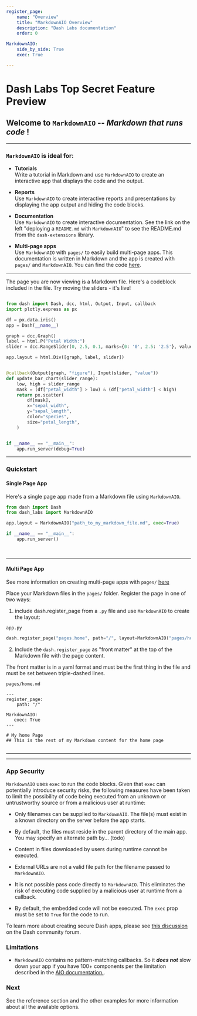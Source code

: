 ```yaml
---
register_page:   
    name: "Overview"
    title: "MarkdownAIO Overview"
    description: "Dash Labs documentation"
    order: 0

MarkdownAIO:
    side_by_side: True
    exec: True       

---
```


# Dash Labs Top Secret Feature Preview



## Welcome to `MarkdownAIO` -- _Markdown that runs code_ !

-------

### `MarkdownAIO` is ideal for:  

 - __Tutorials__  
Write a tutorial in Markdown and use `MarkdownAIO` to create an interactive app that displays the code and the output.  


 - __Reports__    
Use `MarkdownAIO` to create interactive reports and presentations by displaying the app output and hiding the code blocks.  


 - __Documentation__  
Use `MarkdownAIO` to create interactive documentation.  See the link on the left "deploying a `README.md` with `MarkdownAIO`" to
see the README.md from the `dash-extensions` library.  

 - __Multi-page apps__  
Use `MarkdownAIO` with `pages/` to easily build multi-page apps.  This documentation is written in Markdown and the app
is created with `pages/` and `MarkdownAIO`. You can find the code [here](https://github.com/AnnMarieW/dash-labs/tree/MarkdownAIO/docs/demos/MarkdownAIO_multi_page).  



------------

The page you are now viewing is a Markdown file.  Here's a codeblock included in the file. 
Try moving the sliders  - it's live!


```PYTHON

from dash import Dash, dcc, html, Output, Input, callback
import plotly.express as px

df = px.data.iris()
app = Dash(__name__)

graph = dcc.Graph()
label = html.P("Petal Width:")
slider = dcc.RangeSlider(0, 2.5, 0.1, marks={0: '0', 2.5: '2.5'}, value=[0.5, 2])

app.layout = html.Div([graph, label, slider])


@callback(Output(graph, "figure"), Input(slider, "value"))
def update_bar_chart(slider_range):
    low, high = slider_range
    mask = (df["petal_width"] > low) & (df["petal_width"] < high)
    return px.scatter(
        df[mask],
        x="sepal_width",
        y="sepal_length",
        color="species",
        size="petal_length",
    )


if __name__ == "__main__":
    app.run_server(debug=True)


```
-----------


### Quickstart  


#### Single Page App  

Here's a single page app made from a Markdown file using `MarkdownAIO`. 


```python exec-false side-by-side-false
from dash import Dash
from dash_labs import MarkdownAIO

app.layout = MarkdownAIO("path_to_my_markdown_file.md", exec=True)

if __name__ == "__main__":
    app.run_server()
    
    
```
-----------

#### Multi Page App

See more information on creating multi-page apps with `pages/` [here]()

Place your Markdown files in the `pages/` folder.  Register the page in one of two ways: 

1) include dash.register_page from a `.py` file and use `MarkdownAIO` to create the layout:

`app.py`
``` python exec-false  side-by-side-false clipboard-props-{"className": "d-none"}
dash.register_page("pages.home", path="/", layout=MarkdownAIO("pages/home.md", exec=True))
```

2) Include the `dash.register_page` as "front matter" at the top of the Markdown file with the page content.

The front matter is in a yaml format and must be the first thing in the file and must be set between triple-dashed lines. 


`pages/home.md`
```text exec-false side-by-side-false clipboard-props-{"className": "d-none"}
---
register_page:
    path: "/"   
    
MarkdownAIO:
   exec: True
---

# My home Page
## This is the rest of my Markdown content for the home page


```

---------
--------

### App Security

`MarkdownAIO` uses `exec` to run the code blocks. Given that `exec` can potentially introduce security
risks, the following measures have been taken to limit the possibility of code being executed from an
unknown or untrustworthy source or from a malicious user at runtime:

- Only filenames can be supplied to `MarkdownAIO`. The file(s) must exist in a known directory on the 
server before the app starts. 

- By default, the files must reside in the parent directory of the main app.  You may specify an alternate
path by... (todo)

- Content in files downloaded by users during runtime cannot be executed.

- External URLs are not a valid file path for the filename passed to `MarkdownAIO`.

- It is not possible pass code directly to `MarkdownAIO`. This eliminates the risk of executing code supplied
by a malicious user at runtime from a callback.

- By default, the embedded code will not be executed.  The `exec` prop must be set to `True` for the code to run.


To learn more about creating secure Dash apps, please see [this discussion](https://community.plotly.com/t/writing-secure-dash-apps-community-thread/54619/)
on the Dash community forum.

### Limitations

- `MarkdownAIO` contains no pattern-matching callbacks. So it ***does not*** slow down your app if you have 100+ components
per the limitation described in the [AIO documentation.](https://dash.plotly.com/all-in-one-components#all-in-one-component-limitations).

### Next 


See the reference section and the other examples for more information about all the available options.